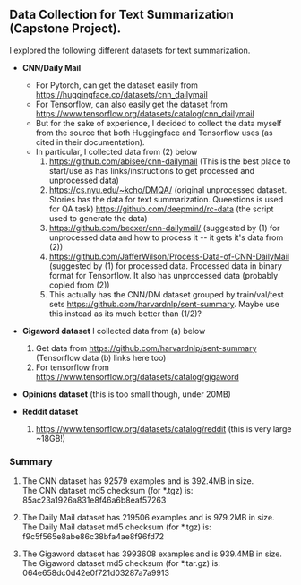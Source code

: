 ## Data Collection for Text Summarization (Capstone Project).
I explored the following different datasets for text summarization.

* **CNN/Daily Mail**
    * For Pytorch, can get the dataset easily from <https://huggingface.co/datasets/cnn_dailymail>
    * For Tensorflow, can also easily get the dataset from <https://www.tensorflow.org/datasets/catalog/cnn_dailymail>
    * But for the sake of experience, I decided to collect the data myself from the source that both Huggingface and Tensorflow uses (as cited in their documentation).
    * In particular, I collected data from (2) below
        1. https://github.com/abisee/cnn-dailymail (This is the best place to start/use as has links/instructions to get processed and unprocessed data)
        2. https://cs.nyu.edu/~kcho/DMQA/ (original unprocessed dataset. Stories has the data for text summarization. Queestions is used for QA task)
           https://github.com/deepmind/rc-data (the script used to generate the data)
        3. https://github.com/becxer/cnn-dailymail/ (suggested by (1) for unprocessed data and how to process it -- it gets it's data from (2))
        4. https://github.com/JafferWilson/Process-Data-of-CNN-DailyMail (suggested by (1) for processed data. Processed data in binary format for Tensorflow. It also has unprocessed data (probably copied from (2))
        5. This actually has the CNN/DM dataset grouped by train/val/test sets <https://github.com/harvardnlp/sent-summary>. Maybe use this instead as its much better than (1/2)?

* **Gigaword dataset**
  I collected data from (a) below    
  1. Get data from <https://github.com/harvardnlp/sent-summary> (Tensorflow data (b) links here too)
  2. For tensorflow from <https://www.tensorflow.org/datasets/catalog/gigaword>

* **Opinions dataset** (this is too small though, under 20MB)

* **Reddit dataset**
  1. https://www.tensorflow.org/datasets/catalog/reddit (this is very large ~18GB!)

### Summary
1. The CNN dataset has 92579 examples and is 392.4MB in size.  
   The CNN dataset md5 checksum (for *.tgz) is: 85ac23a1926a831e8f46a6b8eaf57263

2. The Daily Mail dataset has 219506 examples and is 979.2MB in size.  
   The Daily Mail dataset md5 checksum (for *.tgz) is: f9c5f565e8abe86c38bfa4ae8f96fd72

3. The Gigaword dataset has 3993608 examples and is 939.4MB in size.  
   The Gigaword dataset md5 checksum (for *.tar.gz) is: 064e658dc0d42e0f721d03287a7a9913

